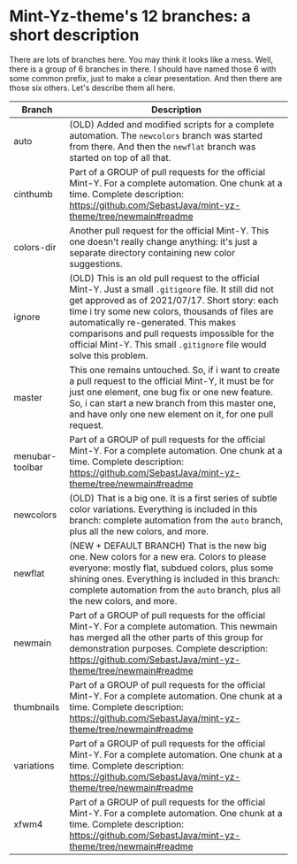 # Mint-Yz-theme's 12 branches: a short description

There are lots of branches here. You may think it looks like a mess. Well, there is a group of 6 branches in there. I should have named those 6 with some common prefix, just to make a clear presentation. And then there are those six others. Let's describe them all here.

Branch | Description
-------| -----------
auto | (OLD) Added and modified scripts for a complete automation. The `newcolors` branch was started from there. And then the `newflat` branch was started on top of all that.
cinthumb | Part of a GROUP of pull requests for the official Mint-Y. For a complete automation. One chunk at a time. Complete description: https://github.com/SebastJava/mint-yz-theme/tree/newmain#readme 
colors-dir | Another pull request for the official Mint-Y. This one doesn't really change anything: it's just a separate directory containing new color suggestions.
ignore | (OLD) This is an old pull request to the official Mint-Y. Just a small `.gitignore` file. It still did not get approved as of 2021/07/17. Short story: each time i try some new colors, thousands of files are automatically re-generated. This makes comparisons and pull requests impossible for the official Mint-Y. This small `.gitignore` file would solve this problem.
master | This one remains untouched. So, if i want to create a pull request to the official Mint-Y, it must be for just one element, one bug fix or one new feature. So, i can start a new branch from this master one, and have only one new element on it, for one pull request.
menubar-toolbar | Part of a GROUP of pull requests for the official Mint-Y. For a complete automation. One chunk at a time. Complete description: https://github.com/SebastJava/mint-yz-theme/tree/newmain#readme
newcolors | (OLD) That is a big one. It is a first series of subtle color variations. Everything is included in this branch: complete automation from the `auto` branch, plus all the new colors, and more. 
newflat | (NEW + DEFAULT BRANCH) That is the new big one. New colors for a new era. Colors to please everyone: mostly flat, subdued colors, plus some shining ones. Everything is included in this branch: complete automation from the `auto` branch, plus all the new colors, and more.
newmain | Part of a GROUP of pull requests for the official Mint-Y. For a complete automation. This newmain has merged all the other parts of this group for demonstration purposes. Complete description: https://github.com/SebastJava/mint-yz-theme/tree/newmain#readme
thumbnails | Part of a GROUP of pull requests for the official Mint-Y. For a complete automation. One chunk at a time. Complete description: https://github.com/SebastJava/mint-yz-theme/tree/newmain#readme
variations | Part of a GROUP of pull requests for the official Mint-Y. For a complete automation. One chunk at a time. Complete description: https://github.com/SebastJava/mint-yz-theme/tree/newmain#readme
xfwm4 | Part of a GROUP of pull requests for the official Mint-Y. For a complete automation. One chunk at a time. Complete description: https://github.com/SebastJava/mint-yz-theme/tree/newmain#readme
